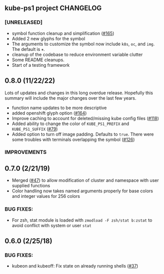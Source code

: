 ## kube-ps1 project CHANGELOG

### [UNRELEASED]

* symbol function cleanup and simplification ([#165](https://github.com/jonmosco/kube-ps1/issues/165))
* Added 2 new glyphs for the symbol
* The arguments to customize the symbol now include `k8s`, `oc`, and `img`.  The default is `⎈`.
* cleanup of the codebase to reduce environment variable clutter
* Some README cleanups.
* Start of a testing framework

## 0.8.0 (11/22/22)

Lots of updates and changes in this long overdue release.  Hopefully this summary will include the major
changes over the last few years.

* function name updates to be more descriptive
* added openshift glyph option ([#164](https://github.com/jonmosco/kube-ps1/issues/164))
* Improve caching to account for deleted/missing kube config files ([#118](https://github.com/jonmosco/kube-ps1/issues/118))
* Added ability to change the color of `KUBE_PS1_PREFIX` and `KUBE_PS1_SUFFIX` ([#79](https://github.com/jonmosco/kube-ps1/issues/79))
* Added option to turn off image padding.  Defaults to `true`.  There were some troubles with terminals overlapping the symbol ([#126](https://github.com/jonmosco/kube-ps1/issues/126))

### IMPROVEMENTS

## 0.7.0 (2/21/19)

* Merged ([#47](https://github.com/jonmosco/kube-ps1/pull/47)) to allow modification of cluster and namespace with user
  supplied functions
* Color handling now takes named arguments properly for base colors and integer
  values for 256 colors

### BUG FIXES:

* For zsh, stat module is loaded with `zmodload -F zsh/stat b:zstat` to avoid
  conflict with system or user `stat`

## 0.6.0 (2/25/18)

### BUG FIXES:

* kubeon and kubeoff: Fix state on already running shells  ([#37](https://github.com/jonmosco/kube-ps1/issues/37))

